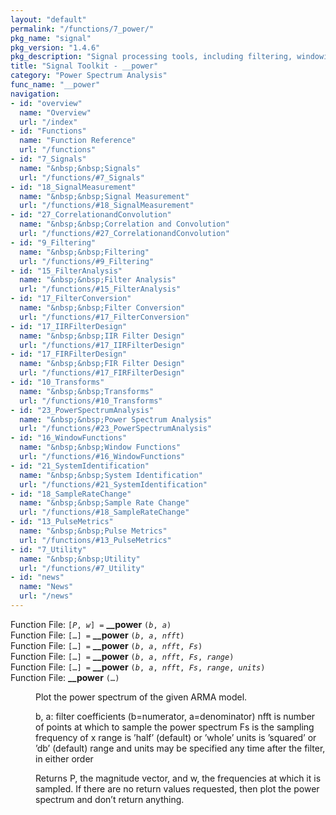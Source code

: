 ```yaml
---
layout: "default"
permalink: "/functions/7_power/"
pkg_name: "signal"
pkg_version: "1.4.6"
pkg_description: "Signal processing tools, including filtering, windowing and display functions."
title: "Signal Toolkit - __power"
category: "Power Spectrum Analysis"
func_name: "__power"
navigation:
- id: "overview"
  name: "Overview"
  url: "/index"
- id: "Functions"
  name: "Function Reference"
  url: "/functions"
- id: "7_Signals"
  name: "&nbsp;&nbsp;Signals"
  url: "/functions/#7_Signals"
- id: "18_SignalMeasurement"
  name: "&nbsp;&nbsp;Signal Measurement"
  url: "/functions/#18_SignalMeasurement"
- id: "27_CorrelationandConvolution"
  name: "&nbsp;&nbsp;Correlation and Convolution"
  url: "/functions/#27_CorrelationandConvolution"
- id: "9_Filtering"
  name: "&nbsp;&nbsp;Filtering"
  url: "/functions/#9_Filtering"
- id: "15_FilterAnalysis"
  name: "&nbsp;&nbsp;Filter Analysis"
  url: "/functions/#15_FilterAnalysis"
- id: "17_FilterConversion"
  name: "&nbsp;&nbsp;Filter Conversion"
  url: "/functions/#17_FilterConversion"
- id: "17_IIRFilterDesign"
  name: "&nbsp;&nbsp;IIR Filter Design"
  url: "/functions/#17_IIRFilterDesign"
- id: "17_FIRFilterDesign"
  name: "&nbsp;&nbsp;FIR Filter Design"
  url: "/functions/#17_FIRFilterDesign"
- id: "10_Transforms"
  name: "&nbsp;&nbsp;Transforms"
  url: "/functions/#10_Transforms"
- id: "23_PowerSpectrumAnalysis"
  name: "&nbsp;&nbsp;Power Spectrum Analysis"
  url: "/functions/#23_PowerSpectrumAnalysis"
- id: "16_WindowFunctions"
  name: "&nbsp;&nbsp;Window Functions"
  url: "/functions/#16_WindowFunctions"
- id: "21_SystemIdentification"
  name: "&nbsp;&nbsp;System Identification"
  url: "/functions/#21_SystemIdentification"
- id: "18_SampleRateChange"
  name: "&nbsp;&nbsp;Sample Rate Change"
  url: "/functions/#18_SampleRateChange"
- id: "13_PulseMetrics"
  name: "&nbsp;&nbsp;Pulse Metrics"
  url: "/functions/#13_PulseMetrics"
- id: "7_Utility"
  name: "&nbsp;&nbsp;Utility"
  url: "/functions/#7_Utility"
- id: "news"
  name: "News"
  url: "/news"
---
```

<dl class="first-deftypefn">
<dt class="deftypefn" id="index-_005f_005fpower"><span class="category-def">Function File: </span><span><code class="def-type">[<var class="var">P</var>, <var class="var">w</var>] =</code> <strong class="def-name">__power</strong> <code class="def-code-arguments">(<var class="var">b</var>, <var class="var">a</var>)</code><a class="copiable-link" href="#index-_005f_005fpower"></a></span></dt>
<dt class="deftypefnx def-cmd-deftypefn" id="index-_005f_005fpower-1"><span class="category-def">Function File: </span><span><code class="def-type">[&hellip;] =</code> <strong class="def-name">__power</strong> <code class="def-code-arguments">(<var class="var">b</var>, <var class="var">a</var>, <var class="var">nfft</var>)</code><a class="copiable-link" href="#index-_005f_005fpower-1"></a></span></dt>
<dt class="deftypefnx def-cmd-deftypefn" id="index-_005f_005fpower-2"><span class="category-def">Function File: </span><span><code class="def-type">[&hellip;] =</code> <strong class="def-name">__power</strong> <code class="def-code-arguments">(<var class="var">b</var>, <var class="var">a</var>, <var class="var">nfft</var>, <var class="var">Fs</var>)</code><a class="copiable-link" href="#index-_005f_005fpower-2"></a></span></dt>
<dt class="deftypefnx def-cmd-deftypefn" id="index-_005f_005fpower-3"><span class="category-def">Function File: </span><span><code class="def-type">[&hellip;] =</code> <strong class="def-name">__power</strong> <code class="def-code-arguments">(<var class="var">b</var>, <var class="var">a</var>, <var class="var">nfft</var>, <var class="var">Fs</var>, <var class="var">range</var>)</code><a class="copiable-link" href="#index-_005f_005fpower-3"></a></span></dt>
<dt class="deftypefnx def-cmd-deftypefn" id="index-_005f_005fpower-4"><span class="category-def">Function File: </span><span><code class="def-type">[&hellip;] =</code> <strong class="def-name">__power</strong> <code class="def-code-arguments">(<var class="var">b</var>, <var class="var">a</var>, <var class="var">nfft</var>, <var class="var">Fs</var>, <var class="var">range</var>, <var class="var">units</var>)</code><a class="copiable-link" href="#index-_005f_005fpower-4"></a></span></dt>
<dt class="deftypefnx def-cmd-deftypefn" id="index-_005f_005fpower-5"><span class="category-def">Function File: </span><span><strong class="def-name">__power</strong> <code class="def-code-arguments">(&hellip;)</code><a class="copiable-link" href="#index-_005f_005fpower-5"></a></span></dt>
<dd>
<p>Plot the power spectrum of the given ARMA model.
</p>
<p>b, a: filter coefficients (b=numerator, a=denominator)
 nfft is number of points at which to sample the power spectrum
 Fs is the sampling frequency of x
 range is &rsquo;half&rsquo; (default) or &rsquo;whole&rsquo;
 units is  &rsquo;squared&rsquo; or &rsquo;db&rsquo; (default)
 range and units may be specified any time after the filter, in either
 order
</p>
<p>Returns P, the magnitude vector, and w, the frequencies at which it
 is sampled.  If there are no return values requested, then plot the power
 spectrum and don&rsquo;t return anything.
 </p></dd></dl>